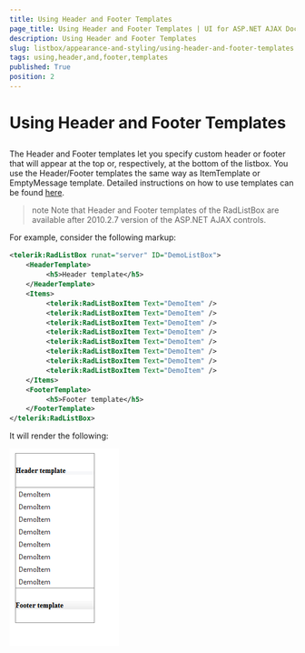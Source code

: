 ```yaml
---
title: Using Header and Footer Templates
page_title: Using Header and Footer Templates | UI for ASP.NET AJAX Documentation
description: Using Header and Footer Templates
slug: listbox/appearance-and-styling/using-header-and-footer-templates
tags: using,header,and,footer,templates
published: True
position: 2
---
```


# Using Header and Footer Templates

## 

The Header and Footer templates let you specify custom header or footer that will appear at the top or, respectively, at the bottom of the listbox. You use the Header/Footer templates the same way as ItemTemplate or EmptyMessage template. Detailed instructions on how to use templates can be found [here](http://www.telerik.com/help/aspnet-ajax/listbox-templates-design-time.html).

>note Note that Header and Footer templates of the RadListBox are available after 2010.2.7 version of the ASP.NET AJAX controls.
>

For example, consider the following markup:

````XML	    
<telerik:RadListBox runat="server" ID="DemoListBox">
	<HeaderTemplate>
		 <h5>Header template</h5>
	</HeaderTemplate>
	<Items>
		 <telerik:RadListBoxItem Text="DemoItem" />
		 <telerik:RadListBoxItem Text="DemoItem" />
		 <telerik:RadListBoxItem Text="DemoItem" />
		 <telerik:RadListBoxItem Text="DemoItem" />
		 <telerik:RadListBoxItem Text="DemoItem" />
		 <telerik:RadListBoxItem Text="DemoItem" />
		 <telerik:RadListBoxItem Text="DemoItem" />
		 <telerik:RadListBoxItem Text="DemoItem" />
	</Items>
	<FooterTemplate>
		 <h5>Footer template</h5>
	</FooterTemplate>
</telerik:RadListBox>				
````

It will render the following:

![Header Footer](images/listbox_header_footer.png)
